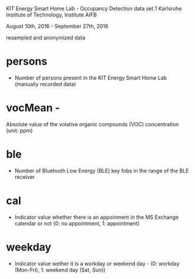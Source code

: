 KIT Energy Smart Home Lab - Occupancy Detection data set 1
Karlsruhe Institute of Technology, Institute AIFB


August 10th, 2016 - September 27th, 2016

resampled and anonymized data


# persons
 - Number of persons present in the KIT Energy Smart Home Lab (manually recorded data)


# vocMean - 
Absolute value of the volative organic compounds (VOC) concentration (unit: ppm)


# ble
 - Number of Bluetooth Low Energy (BLE) key fobs in the range of the BLE receiver


# cal
 - Indicator value whether there is an appoinment in the MS Exchange calendar or not (0: no appointment, 1: appointment)


# weekday
 - Indicator value wether it is a workday or weekend day - (0: workday (Mon-Fri), 1: weekend day (Sat, Sun))

